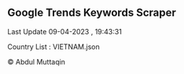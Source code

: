 

## Google Trends Keywords Scraper 
 
Last Update 09-04-2023 , 19:43:31

Country List :
VIETNAM.json



© Abdul Muttaqin 
